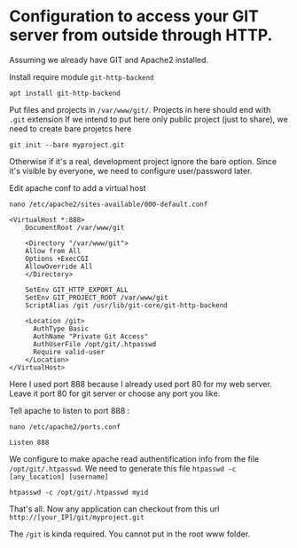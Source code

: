 # Configuration to access your GIT server from outside through HTTP.

Assuming we already have GIT and Apache2 installed.

Install require module `git-http-backend`

    apt install git-http-backend


Put files and projects in `/var/www/git/`. Projects in here should end with `.git` extension
If we intend to put here only public project (just to share), we need to create bare projetcs here

    git init --bare myproject.git

Otherwise if it's a real, development project ignore the bare option. Since it's visible by everyone, we need to configure user/password later.


Edit apache conf to add a virtual host

    nano /etc/apache2/sites-available/000-default.conf

    <VirtualHost *:888>
        DocumentRoot /var/www/git

        <Directory "/var/www/git">
        Allow from All
        Options +ExecCGI
        AllowOverride All
        </Directory>

        SetEnv GIT_HTTP_EXPORT_ALL
        SetEnv GIT_PROJECT_ROOT /var/www/git
        ScriptAlias /git /usr/lib/git-core/git-http-backend

        <Location /git>
          AuthType Basic
          AuthName "Private Git Access"
          AuthUserFile /opt/git/.htpasswd
          Require valid-user
        </Location>
    </VirtualHost>

Here I used port 888 because I already used port 80 for my web server. Leave it port 80 for git server or choose any port you like.

Tell apache to listen to port 888 :

    nano /etc/apache2/ports.conf

    Listen 888

We configure to make apache read authentification info from the file `/opt/git/.htpasswd`. We need to generate this file  `htpasswd -c [any_location] [username]`

    htpasswd -c /opt/git/.htpasswd myid


That's all. Now any application can checkout from this url `http://[your_IP]/git/myproject.git`

The `/git` is kinda required. You cannot put in the root www folder.
